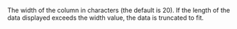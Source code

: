 The width of the column in characters (the default is 20). If the length of the data displayed exceeds the width value,
the data is truncated to fit.